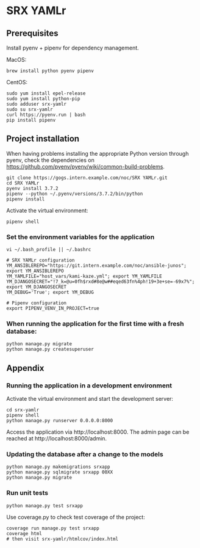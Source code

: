 # SRX YAMLr

## Prerequisites

Install pyenv + pipenv for dependency management.

MacOS:

    brew install python pyenv pipenv

CentOS:

    sudo yum install epel-release
    sudo yum install python-pip
    sudo adduser srx-yamlr
    sudo su srx-yamlr
    curl https://pyenv.run | bash
    pip install pipenv

## Project installation

When having problems installing the appropriate Python version through pyenv, check the dependencies on https://github.com/pyenv/pyenv/wiki/common-build-problems.

    git clone https://gogs.intern.example.com/noc/SRX YAMLr.git
    cd SRX YAMLr
    pyenv install 3.7.2
    pipenv --python ~/.pyenv/versions/3.7.2/bin/python
    pipenv install

Activate the virtual environment:

    pipenv shell


### Set the environment variables for the application

    vi ~/.bash_profile || ~/.bashrc

    # SRX YAMLr configuration
    YM_ANSIBLEREPO="https://git.intern.example.com/noc/ansible-junos"; export YM_ANSIBLEREPO
    YM_YAMLFILE="host_vars/kami-kaze.yml"; export YM_YAMLFILE
    YM_DJANGOSECRET="!7_k=@u=0fh$rxd#8e@w##eqed63fn%4ph!19+3e+se=-69x7%"; export YM_DJANGOSECRET
    YM_DEBUG='True'; export YM_DEBUG

    # Pipenv configuration
    export PIPENV_VENV_IN_PROJECT=true


### When running the application for the first time with a fresh database:

    python manage.py migrate
    python manage.py createsuperuser


## Appendix

### Running the application in a development environment

Activate the virtual environment and start the development server:

    cd srx-yamlr
    pipenv shell
    python manage.py runserver 0.0.0.0:8000

Access the application via http://localhost:8000. The admin page can be reached at http://localhost:8000/admin.


### Updating the database after a change to the models

    python manage.py makemigrations srxapp
    python manage.py sqlmigrate srxapp 00XX
    python manage.py migrate

### Run unit tests

    python manage.py test srxapp

Use coverage.py to check test coverage of the project:

    coverage run manage.py test srxapp
    coverage html
    # then visit srx-yamlr/htmlcov/index.html
